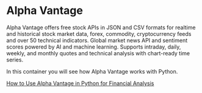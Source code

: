 # Alpha Vantage
Alpha Vantage offers free stock APIs in JSON and CSV formats for realtime and historical stock market data, forex, commodity, cryptocurrency feeds and over 50 technical indicators. 
Global market news API and sentiment scores powered by AI and machine learning. Supports intraday, daily, weekly, and monthly quotes and technical analysis with chart-ready time series.

In this container you will see how Alpha Vantage works with Python.

<a href="https://www.impesud.it/how-to-use-alpha-vantage-in-python-for-financial-analysis/">How to Use Alpha Vantage in Python for Financial Analysis</a>
